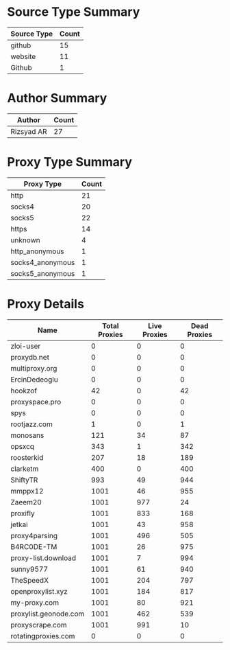 # Source Type Summary

| Source Type | Count |
|-------------|-------|
| github | 15 |
| website | 11 |
| Github | 1 |


# Author Summary

| Author | Count |
|--------|-------|
| Rizsyad AR | 27 |


# Proxy Type Summary

| Proxy Type | Count |
|------------|-------|
| http | 21 |
| socks4 | 20 |
| socks5 | 22 |
| https | 14 |
| unknown | 4 |
| http_anonymous | 1 |
| socks4_anonymous | 1 |
| socks5_anonymous | 1 |


# Proxy Details

| Name | Total Proxies | Live Proxies | Dead Proxies |
|------|---------------|--------------|---------------|
| zloi-user | 0 | 0 | 0 |
| proxydb.net | 0 | 0 | 0 |
| multiproxy.org | 0 | 0 | 0 |
| ErcinDedeoglu | 0 | 0 | 0 |
| hookzof | 42 | 0 | 42 |
| proxyspace.pro | 0 | 0 | 0 |
| spys | 0 | 0 | 0 |
| rootjazz.com | 1 | 0 | 1 |
| monosans | 121 | 34 | 87 |
| opsxcq | 343 | 1 | 342 |
| roosterkid | 207 | 18 | 189 |
| clarketm | 400 | 0 | 400 |
| ShiftyTR | 993 | 49 | 944 |
| mmppx12 | 1001 | 46 | 955 |
| Zaeem20 | 1001 | 977 | 24 |
| proxifly | 1001 | 833 | 168 |
| jetkai | 1001 | 43 | 958 |
| proxy4parsing | 1001 | 496 | 505 |
| B4RC0DE-TM | 1001 | 26 | 975 |
| proxy-list.download | 1001 | 7 | 994 |
| sunny9577 | 1001 | 61 | 940 |
| TheSpeedX | 1001 | 204 | 797 |
| openproxylist.xyz | 1001 | 184 | 817 |
| my-proxy.com | 1001 | 80 | 921 |
| proxylist.geonode.com | 1001 | 462 | 539 |
| proxyscrape.com | 1001 | 991 | 10 |
| rotatingproxies.com | 0 | 0 | 0 |

